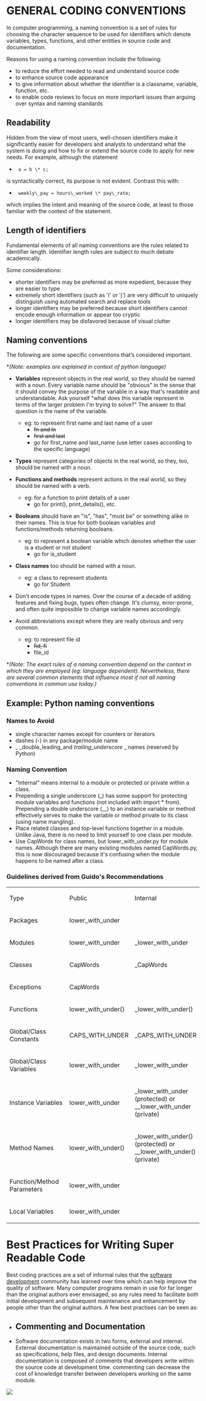# GENERAL CODING CONVENTIONS

In computer programming, a naming convention is a set of rules for choosing the character sequence to be used for identifiers which denote variables, types, functions, and other entities in source code and documentation.

Reasons for using a naming convention include the following: 

-   to reduce the effort needed to read and understand source code
-   to enhance source code appearance
-   to give information about whether the identifier is a classname, variable, function, etc.
-   to enable code reviews to focus on more important issues than arguing over syntax and naming standards

## Readability

Hidden from the view of most users, well-chosen identifiers make it significantly easier for developers and analysts to understand what the system is doing and how to fix or extend the source code to apply for new needs.
For example, although the statement

-      a = b \* c;

is syntactically correct, its purpose is not evident. Contrast this with:

-      weekly\_pay = hours\_worked \* pay\_rate;

which implies the intent and meaning of the source code, at least to those familiar with the context of the statement.

## Length of identifiers

Fundamental elements of all naming conventions are the rules related to identifier length. Identifier length rules are subject to much debate academically.

Some considerations:

-	shorter identifiers may be preferred as more expedient, because they are easier to type
-	extremely short identifiers (such as 'i' or 'j') are very difficult to uniquely distinguish using automated search and replace tools
-	longer identifiers may be preferred because short identifiers cannot encode enough information or appear too cryptic
-	longer identifiers may be disfavored because of visual clutter

## Naming conventions

The following are some specific conventions that’s considered important. 

**(*Note: examples are explained in context of python language)**

-	**Variables** represent objects in the real world, so they should be named with a noun. Every variable name should be "obvious" in the sense that it should convey the purpose of the variable in a way that's readable and understandable. Ask yourself "what does this variable represent in terms of the larger problem I'm trying to solve?" The answer to that question is the name of the variable.
	-	eg: to represent first name and last name of a user 
		- 	~~fn and ln~~ 
		-	~~first and last~~
		- go for first_name and last_name (use letter cases according to the specific language)

-	**Types** represent categories of objects in the real world, so they, too, should be named with a noun.

-	**Functions and methods** represent actions in the real world, so they should be named with a verb.
	-	eg: for a function to print details of a user
		-	go for print(), print_details(), etc.

-	**Booleans** should have an "is", "has", "must be" or something alike in their names. This is true for both boolean variables and functions/methods returning booleans.
	-	eg: to represent a boolean variable which denotes whether the user is a student or not
student 
		-	go for is_student

-	**Class names** too should be named with a noun.
	-	eg: a class to represent students  
		-	go for Student

-	Don't encode types in names. Over the course of a decade of adding features and fixing bugs, types often change. It's clumsy, error-prone, and often quite impossible to change variable names accordingly.

-	Avoid abbreviations except where they are really obvious and very common.
	-	eg: to represent file id 
		-	~~fid, fi~~
		-	file_id

**(*Note: The exact rules of a naming convention depend on the context in which they are employed (eg: language dependent). Nevertheless, there are several common elements that influence most if not all naming conventions in common use today.)**


## Example: Python naming conventions

### Names to Avoid
- single character names except for counters or iterators
- dashes (-) in any package/module name
- _ _double_leading_and _trailing_underscore_ _ names (reserved by Python)

### Naming Convention
- "Internal" means internal to a module or protected or private within a class.
- Prepending a single underscore (_) has some support for protecting module variables and functions (not included with import * from). Prepending a double underscore (__) to an instance variable or method effectively serves to make the variable or method private to its class (using name mangling).
- Place related classes and top-level functions together in a module. Unlike Java, there is no need to limit yourself to one class per module.
- Use CapWords for class names, but lower_with_under.py for module names. Although there are many existing modules named CapWords.py, this is now discouraged because it's confusing when the module happens to be named after a class. 

### Guidelines derived from Guido's Recommendations


<table>
<colgroup>
<col width="33%" />
<col width="33%" />
<col width="33%" />
</colgroup>
<tbody>
<tr class="odd">
<td align="left"><p><span class="c28 c52">Type</span></p></td>
<td align="left"><p><span class="c28 c52">Public</span></p></td>
<td align="left"><p><span class="c28 c52">Internal</span></p></td>
</tr>
<tr class="even">
<td align="left"><p><span class="c28">Packages</span></p></td>
<td align="left"><p><span class="c10">lower_with_under</span></p></td>
<td align="left"><p><span class="c6"></span></p></td>
</tr>
<tr class="odd">
<td align="left"><p><span class="c28">Modules</span></p></td>
<td align="left"><p><span class="c10">lower_with_under</span></p></td>
<td align="left"><p><span class="c10">_lower_with_under</span></p></td>
</tr>
<tr class="even">
<td align="left"><p><span class="c28">Classes</span></p></td>
<td align="left"><p><span class="c10">CapWords</span></p></td>
<td align="left"><p><span class="c10">_CapWords</span></p></td>
</tr>
<tr class="odd">
<td align="left"><p><span class="c28">Exceptions</span></p></td>
<td align="left"><p><span class="c10">CapWords</span></p></td>
<td align="left"><p><span class="c6"></span></p></td>
</tr>
<tr class="even">
<td align="left"><p><span class="c28">Functions</span></p></td>
<td align="left"><p><span class="c10">lower_with_under()</span></p></td>
<td align="left"><p><span class="c10">_lower_with_under()</span></p></td>
</tr>
<tr class="odd">
<td align="left"><p><span class="c28">Global/Class Constants</span></p></td>
<td align="left"><p><span class="c10">CAPS_WITH_UNDER</span></p></td>
<td align="left"><p><span class="c10">_CAPS_WITH_UNDER</span></p></td>
</tr>
<tr class="even">
<td align="left"><p><span class="c28">Global/Class Variables</span></p></td>
<td align="left"><p><span class="c10">lower_with_under</span></p></td>
<td align="left"><p><span class="c10">_lower_with_under</span></p></td>
</tr>
<tr class="odd">
<td align="left"><p><span class="c28">Instance Variables</span></p></td>
<td align="left"><p><span class="c10">lower_with_under</span></p></td>
<td align="left"><p><span class="c10">_lower_with_under (protected) or __lower_with_under (private)</span></p></td>
</tr>
<tr class="even">
<td align="left"><p><span class="c28">Method Names</span></p></td>
<td align="left"><p><span class="c10">lower_with_under()</span></p></td>
<td align="left"><p><span class="c10">_lower_with_under() (protected) or __lower_with_under() (private)</span></p></td>
</tr>
<tr class="odd">
<td align="left"><p><span class="c28">Function/Method Parameters</span></p></td>
<td align="left"><p><span class="c10">lower_with_under</span></p></td>
<td align="left"><p><span class="c6"></span></p></td>
</tr>
<tr class="even">
<td align="left"><p><span class="c28">Local Variables</span></p></td>
<td align="left"><p><span class="c10 c50">lower_with_under</span></p>
<p><span class="c10 c50"></span></p></td>
<td align="left"><p><span class="c6"></span></p></td>
</tr>
</tbody>
</table>


<span class="c22 c39 c45">Best Practices for Writing Super Readable Code</span>
===============================================================================

<span class="c13">Best coding practices are a set of informal rules that the </span><span class="c13">[software development](https://www.google.com/url?q=https://en.wikipedia.org/wiki/Software_development&sa=D&usg=AFQjCNEQMJsX2FveLAFx5GE1ej-MpkGirg)</span><span class="c13"> community has learned over time which can help improve the quality of software.</span><span class="c13 c46"> </span><span class="c13">Many computer programs remain in use for far longer than the original authors ever envisaged, so any rules need to facilitate both initial development and subsequent maintenance and enhancement by people other than the original authors. A few best practises can be seen as:</span>

-   <span class="c2">Commenting and Documentation</span>
    ----------------------------------------------------

<!-- -->

-   <span class="c13 c64">Software documentation exists in two forms, external and internal. External documentation is maintained outside of the source code, such as specifications, help files, and design documents. Internal documentation is composed of comments that developers write within the source code at development time. </span><span class="c13 c27">commenting can decrease the cost of knowledge transfer between developers working on the same module.</span>

<span class="c13 c27"></span>

<span style="overflow: hidden; display: inline-block; margin: 0.00px 0.00px; border: 0.00px solid #000000; transform: rotate(0.00rad) translateZ(0px); -webkit-transform: rotate(0.00rad) translateZ(0px); width: 539.00px; height: 349.50px;">![](images/image03.png)</span>

-   <span class="c2">Avoid Obvious Comments</span>
    ----------------------------------------------

<span class="c31">// get the country code</span>

<span class="c35">$country\_code = get\_country\_code($\_SERVER\['REMOTE\_ADDR'\]);</span>

<span class="c35"> </span>

<span class="c31">// if country code is US</span>

<span class="c35">if ($country\_code == 'US') {</span>

<span class="c35"> </span>

<span class="c35">    </span><span class="c31">// display the form input for state</span>

<span class="c35">    echo form\_input\_state();</span>

<span class="c35">}</span>

<span class="c35"></span>

-   <span class="c2">Consistent Indentation</span>

<!-- -->

-   <span class="c14">Indent code to better convey the logical structure of your code. Without indenting, code becomes difficult to follow.</span>
-   <span class="c14">code with no indentation</span>

<span class="c14"></span>

<span style="overflow: hidden; display: inline-block; margin: 0.00px 0.00px; border: 0.00px solid #000000; transform: rotate(0.00rad) translateZ(0px); -webkit-transform: rotate(0.00rad) translateZ(0px); width: 406.00px; height: 420.50px;">![](images/image02.png)</span>

<span class="c14"></span>

<span class="c14"></span>

-   <span class="c14">properly indented code</span>

<span class="c14"></span>

<span style="overflow: hidden; display: inline-block; margin: 0.00px 0.00px; border: 0.00px solid #000000; transform: rotate(0.00rad) translateZ(0px); -webkit-transform: rotate(0.00rad) translateZ(0px); width: 396.50px; height: 364.00px;">![](images/image00.png)</span>

-   <span class="c2">Consistent Naming Scheme</span>
    ------------------------------------------------

<!-- -->

-   <span class="c13 c27">Use of proper naming conventions is considered good practice.</span>

<!-- -->

-   <span class="c2">Consistent Temporary Names</span>

<!-- -->

-   <span class="c14 c22">Normally, the variables should be descriptive and contain one or more words. But, this doesn't necessarily apply to temporary variables. They can be as short as a single character. It is a good practice to use consistent names for your temporary variables that have the same kind of role.</span>

<!-- -->

-   <span class="c2">Code Grouping</span>
    -------------------------------------

<!-- -->

-   <span class="c14 c22">More often, certain tasks require a few lines of code. It is a good idea to keep these tasks within separate blocks of code, with some spaces between them. Use empty lines to provide organisational clues to source code, blocks (“paragraphs”-like structure) help the reader in comprehending the logical segmentation.</span>

<!-- -->

-   <span class="c2">DRY Principle</span>
    -------------------------------------

<!-- -->

-   <span class="c14 c22">DRY stands for Don't Repeat Yourself. Dry aims at </span><span class="c13 c27">reducing repetition of same codes throughout the program.</span>

<!-- -->

-   <span class="c2">Avoid Deep Nesting</span>
    ------------------------------------------

<!-- -->

-   <span class="c14 c22">Too many levels of nesting can make code harder to read and follow.</span>
-   <span class="c14 c22">deep nested code (complicated…!!!!!)</span>

<span style="overflow: hidden; display: inline-block; margin: 0.00px 0.00px; border: 0.00px solid #000000; transform: rotate(0.00rad) translateZ(0px); -webkit-transform: rotate(0.00rad) translateZ(0px); width: 511.00px; height: 343.50px;">![](images/image04.png)</span>

-   <span class="c14 c22">same code after a bit of refactoring, with no deep nesting (much simpler to understand..!!!!)</span>

<span style="overflow: hidden; display: inline-block; margin: 0.00px 0.00px; border: 0.00px solid #000000; transform: rotate(0.00rad) translateZ(0px); -webkit-transform: rotate(0.00rad) translateZ(0px); width: 504.50px; height: 344.00px;">![](images/image01.png)</span>

-   <span class="c2">Limit Line Length</span>
    -----------------------------------------

<!-- -->

-   <span class="c14">Establish a maximum line length for comments and code to avoid having to scroll the window of the text editor </span>

<!-- -->

-   <span class="c2">File and Folder Organization</span>
    ----------------------------------------------------

<!-- -->

-   <span class="c14 c22">Arrange and separate your source code logically between files. Technically, you could write an entire application code within a single file. But that would prove to be a nightmare to read and maintain. One of the best approaches is to either </span><span class="c14 c22">[use a framework](https://www.google.com/url?q=http://net.tutsplus.com/sessions/codeigniter-from-scratch/&sa=D&usg=AFQjCNEwbaworSsQzN8G0DWyJ3ZnZEna0Q)</span><span class="c14 c22">, or imitate their folder structure. </span>

<!-- -->

-   <span class="c14 c22">eg: using Django web framework for web development using python.</span>

<!-- -->

-   <span class="c2">Read Open Source Code</span>
    ---------------------------------------------

<!-- -->

-   <span class="c14 c22">Open Source projects are built with the input of many developers. These projects need to maintain a high level of code readability so that the team can work together as efficiently as possible. Therefore, it is a good idea to browse through the source code of these projects to observe what these developers are doing.</span>

<!-- -->

-   <span class="c2">Code Refactoring</span>
    ----------------------------------------

<!-- -->

-   <span class="c14 c22">When you "refactor," you make changes to the code without changing any of its functionality. You can think of it like a "clean up," for the sake of improving readability and quality.</span>

<!-- -->

-   <span class="c2">Make use of IDE’s (</span><span class="c5 c19">Integrated Development Environment)</span>
    ----------------------------------------------------------------------------------------------------------

<!-- -->

-   <span class="c14 c22">Use freely available IDE’s for development. </span><span class="c13 c19">An </span><span class="c5 c19">IDE</span><span class="c13 c19"> normally consists of a source code editor, build automation tools and a debugger. </span>
    --------------------------------------------------------------------------------------------------------------------------------------------------------------------------------------------------------------------------------------------------------

<!-- -->

-   <span class="c14">Eg: Sublime for python programming.</span>
    ------------------------------------------------------------

<span class="c52 c39 c53">Source</span>

1.  <span class="c14 c25">[https://en.wikipedia.org/wiki/Naming\_convention\_(programming)](https://www.google.com/url?q=https://en.wikipedia.org/wiki/Naming_convention_(programming)&sa=D&usg=AFQjCNHbjLJ8rxezOSBs5l72T1eCZfPOPA)</span>
2.  <span class="c14 c25">[https://google.github.io/styleguide/pyguide.html](https://www.google.com/url?q=https://google.github.io/styleguide/pyguide.html&sa=D&usg=AFQjCNEsziggA7GYqug0sHpEB3o1h8FXuQ)</span>
3.  <span class="c14 c25">[http://programmers.stackexchange.com/questions/33532/naming-conventions-for-variables](https://www.google.com/url?q=http://programmers.stackexchange.com/questions/33532/naming-conventions-for-variables&sa=D&usg=AFQjCNHHWojtAA3qjrqMLTgrQZhIZmUOLQ)</span>
4.  <span class="c14 c25">[http://code.tutsplus.com/tutorials/top-15-best-practices-for-writing-super-readable-code--net-8118](https://www.google.com/url?q=http://code.tutsplus.com/tutorials/top-15-best-practices-for-writing-super-readable-code--net-8118&sa=D&usg=AFQjCNE_9pVHJaWf8YKBeCbGavrTZBWlAg)</span>
5.  <span class="c14 c25">[http://www.ucl.ac.uk/~ucappgu/seminars/good-practice.pdf](https://www.google.com/url?q=http://www.ucl.ac.uk/~ucappgu/seminars/good-practice.pdf&sa=D&usg=AFQjCNFQYuXFtT1H7hNrtKHtUINf6ZIhXQ)</span>
6.  <span class="c14 c25">[http://www.andrejfarkas.com/2013/06/avoid-deep-nesting-to-improve-code-readability/](https://www.google.com/url?q=http://www.andrejfarkas.com/2013/06/avoid-deep-nesting-to-improve-code-readability/&sa=D&usg=AFQjCNEQ4qeDfneT9EZ6eOeceScuxlLc6w)</span>

<span class="c14"></span>

<span></span>


